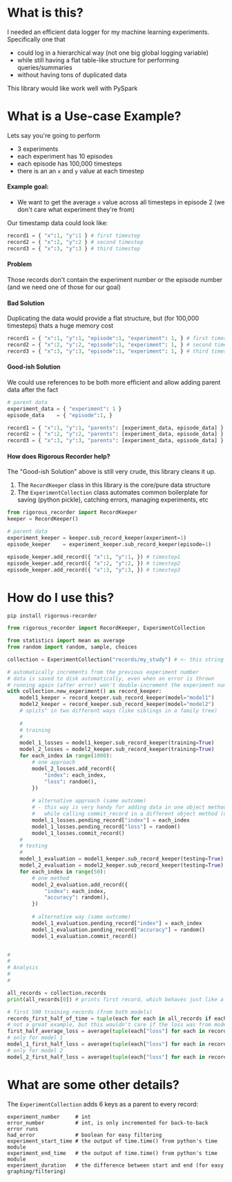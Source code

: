 # What is this?

I needed an efficient data logger for my machine learning experiments. Specifically one that
- could log in a hierarchical way (not one big global logging variable)
- while still having a flat table-like structure for performing queries/summaries
- without having tons of duplicated data

This library would like work well with PySpark

# What is a Use-case Example?

Lets say you're going to perform
- 3 experiments
- each experiment has 10 episodes
- each episode has 100,000 timesteps
- there is an an `x` and `y` value at each timestep <br>

#### Example goal:
- We want to get the average `x` value across all timesteps in episode 2 (we don't care what experiment they're from)


Our timestamp data could look like:
```python
record1 = { "x":1, "y":1 } # first timestep
record2 = { "x":2, "y":2 } # second timestep
record3 = { "x":3, "y":3 } # third timestep
```

#### Problem
Those records don't contain the experiment number or the episode number (and we need one of those for our goal)

#### Bad Solution

Duplicating the data would provide a flat structure, but (for 100,000 timesteps) thats a huge memory cost
```python
record1 = { "x":1, "y":1, "episode":1, "experiment": 1, } # first timestep
record2 = { "x":2, "y":2, "episode":1, "experiment": 1, } # second timestep
record3 = { "x":3, "y":3, "episode":1, "experiment": 1, } # third timestep
```

#### Good-ish Solution

We could use references to be both more efficient and allow adding parent data after the fact

```python
# parent data
experiment_data = { "experiment": 1 }
episode_data    = { "episode":1, }

record1 = { "x":1, "y":1, "parents": [experiment_data, episode_data] } # first timestep
record2 = { "x":2, "y":2, "parents": [experiment_data, episode_data] } # second timestep
record3 = { "x":3, "y":3, "parents": [experiment_data, episode_data] } # third timestep
```

#### How does Rigorous Recorder help?

The "Good-ish Solution" above is still very crude, this library cleans it up.
1. The `RecordKeeper` class in this library is the core/pure data structure
2. The `ExperimentCollection` class automates common boilerplate for saving (python pickle), catching errors, managing experiments, etc

```python
from rigorous_recorder import RecordKeeper
keeper = RecordKeeper()

# parent data
experiment_keeper = keeper.sub_record_keeper(experiment=1)
episode_keeper    = experiment_keeper.sub_record_keeper(episode=1)

episode_keeper.add_record({ "x":1, "y":1, }) # timestep1
episode_keeper.add_record({ "x":2, "y":2, }) # timestep2
episode_keeper.add_record({ "x":3, "y":3, }) # timestep3
```

# How do I use this?

`pip install rigorous-recorder`

```python
from rigorous_recorder import RecordKeeper, ExperimentCollection

from statistics import mean as average
from random import random, sample, choices

collection = ExperimentCollection("records/my_study") # <- this string is a filepath 

# automatically increments from the previous experiment number
# data is saved to disk automatically, even when an error is thrown
# running again (after error) won't double-increment the experiment number (same number until non-error run is achieved)
with collection.new_experiment() as record_keeper:
    model1_keeper = record_keeper.sub_record_keeper(model="model1")
    model2_keeper = record_keeper.sub_record_keeper(model="model2")
    # splits^ in two different ways (like siblings in a family tree)
    
    # 
    # training
    # 
    model_1_losses = model1_keeper.sub_record_keeper(training=True)
    model_2_losses = model2_keeper.sub_record_keeper(training=True)
    for each_index in range(1000):
        # one approach
        model_2_losses.add_record({
            "index": each_index,
            "loss": random(),
        })
        
        # alternative approach (same outcome)
        # - this way is very handy for adding data in one object method (loss func)
        #   while calling commit_record in a different object method (update weights)
        model_1_losses.pending_record["index"] = each_index
        model_1_losses.pending_record["loss"] = random()
        model_1_losses.commit_record()
    # 
    # testing
    # 
    model_1_evaluation = model1_keeper.sub_record_keeper(testing=True)
    model_2_evaluation = model2_keeper.sub_record_keeper(testing=True)
    for each_index in range(50):
        # one method
        model_2_evaluation.add_record({
            "index": each_index,
            "accuracy": random(),
        })
        
        # alternative way (same outcome)
        model_1_evaluation.pending_record["index"] = each_index
        model_1_evaluation.pending_record["accuracy"] = random()
        model_1_evaluation.commit_record()


# 
# 
# Analysis
# 
# 

all_records = collection.records
print(all_records[0]) # prints first record, which behaves just like a regular dictionary

# first 500 training records (from both models)
records_first_half_of_time = tuple(each for each in all_records if each["training"] and each["index"] < 500)
# not a great example, but this wouldn't care if the loss was from model1 or model 2
first_half_average_loss = average(tuple(each["loss"] for each in records_first_half_of_time))
# only for model 1
model_1_first_half_loss = average(tuple(each["loss"] for each in records_first_half_of_time if each["model"] == "model1"))
# only for model 2
model_2_first_half_loss = average(tuple(each["loss"] for each in records_first_half_of_time if each["model"] == "model2"))
```

# What are some other details?

The `ExperimentCollection` adds 6 keys as a parent to every record:
```
experiment_number     # int
error_number          # int, is only incremented for back-to-back error runs
had_error             # boolean for easy filtering
experiment_start_time # the output of time.time() from python's time module
experiment_end_time   # the output of time.time() from python's time module
experiment_duration   # the difference between start and end (for easy graphing/filtering)
```
